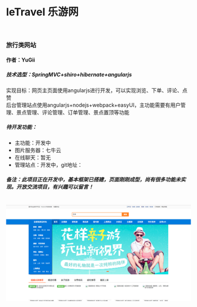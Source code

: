 <h1>leTravel 乐游网 </h1><br/>
<h3>旅行类网站</h3>
<h4>作者：YuGii</h4>
<h5>技术选型：SpringMVC+shiro+hibernate+angularjs</h5>
<h7>实现目标：网页主页面使用angularjs进行开发，可以实现浏览、下单、评论、点赞</h7></br>
<h7>后台管理站点使用angularjs+nodejs+webpack+easyUI，主功能需要有用户管理、景点管理、评论管理、订单管理、景点置顶等功能</h7>
<h5>待开发功能：</h5>
<h7>
<ul>
<li>主功能：开发中</li>
<li>图片服务器：七牛云</li>
<li>在线聊天：暂无</li>
<li>管理站点：开发中，git地址：</li>
</ul>
</h7>
<h5>备注：此项目正在开发中，基本框架已搭建，页面刚刚成型，尚有很多功能未实现。开放交流项目，有兴趣可以留言！</h5>
</br>
<img src="https://github.com/zwqi188/travel/blob/master/pic.png"/>